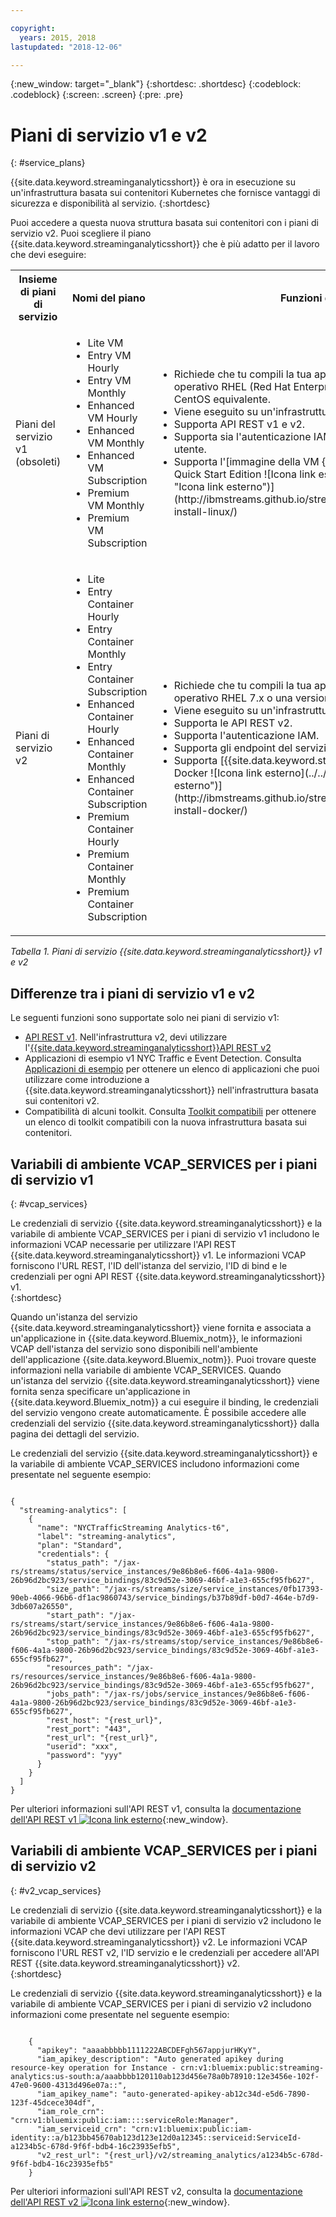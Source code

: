 ```yaml
---

copyright:
  years: 2015, 2018
lastupdated: "2018-12-06"

---
```


<!-- Attribute definitions -->
{:new_window: target="_blank"}
{:shortdesc: .shortdesc}
{:codeblock: .codeblock}
{:screen: .screen}
{:pre: .pre}

# Piani di servizio v1 e v2
{: #service_plans}

{{site.data.keyword.streaminganalyticsshort}} è ora in esecuzione su un'infrastruttura basata sui contenitori Kubernetes che fornisce vantaggi di sicurezza e disponibilità al servizio.
{:shortdesc}

Puoi accedere a questa nuova struttura basata sui contenitori con i piani di servizio v2. Puoi scegliere il piano {{site.data.keyword.streaminganalyticsshort}} che è più adatto per il lavoro che devi eseguire:


<table summary="Questa tabella fornisce un elenco di piani di servizio che puoi utilizzare per creare il tuo servizio {{site.data.keyword.streaminganalyticsshort}}. La tabella elenca tutti i piani di servizio sia per gli insiemi di piani v1 che per quelli v2 e fornisce un elenco di funzioni per ciascun insieme.">
  <tr>
    <th>Insieme di piani di servizio<br></th>
    <th>Nomi del piano<br></th>
    <th>Funzioni disponibili<br></th>
  </tr>
  <tr>
    <td width="15%">
    Piani del servizio v1 (obsoleti)    
    </td>
    <td width="35%">
    <ul>
      <li>Lite VM</li>
      <li>Entry VM Hourly</li>
      <li>Entry VM Monthly</li>
      <li>Enhanced VM Hourly</li>
      <li>Enhanced VM Monthly</li>
      <li>Enhanced VM Subscription</li>
      <li>Premium VM Monthly</li>
      <li>Premium VM Subscription</li>
    </ul>
    </td>
    <td>
      <ul>
        <li>Richiede che tu compili la tua applicazione Streams in un sistema operativo RHEL (Red Hat Enterprise Linux) 6.5 o una versione CentOS equivalente.</li>
        <li>Viene eseguito su un'infrastruttura basata sulle VM.</li>
        <li>Supporta API REST v1 e v2.<br></li>
        <li>Supporta sia l'autenticazione IAM sia l'autenticazione di credenziali utente.</li>
        <li>Supporta l'[immagine della VM {{site.data.keyword.streamsshort}} Quick Start Edition ![Icona link esterno](../../icons/launch-glyph.svg "Icona link esterno")](http://ibmstreams.github.io/streamsx.documentation/docs/4.3/qse-install-linux/)
      </ul>    
    </td>
  </tr>
  <tr>
    <td>
    Piani di servizio v2
    </td>
    <td>
      <ul>
        <li>Lite</li>
        <li>Entry Container Hourly</li>
        <li>Entry Container Monthly</li>
        <li>Entry Container Subscription</li>
        <li>Enhanced Container Hourly</li>
        <li>Enhanced Container Monthly</li>
        <li>Enhanced Container Subscription</li>
        <li>Premium Container Hourly</li>
        <li>Premium Container Monthly</li>
        <li>Premium Container Subscription</li>
      </ul>
    </td>
    <td>
    <ul>
      <li>Richiede che tu compili la tua applicazione Streams in un sistema operativo RHEL 7.x o una versione CentOS equivalente.</li>
      <li>Viene eseguito su un'infrastruttura basata sui contenitori.</li>
      <li>Supporta le API REST v2.<br></li>
      <li>Supporta l'autenticazione IAM.</li>
      <li>Supporta gli endpoint del servizio per i piani di servizio non Lite</li>
      <li>Supporta [{{site.data.keyword.streamsshort}} Quick Start Edition con Docker ![Icona link esterno](../../icons/launch-glyph.svg "Icona link esterno")](http://ibmstreams.github.io/streamsx.documentation/docs/4.3/qse-install-docker/)</li>
    </ul>
    </td>
  </tr>
</table>

*Tabella 1. Piani di servizio {{site.data.keyword.streaminganalyticsshort}} v1 e v2*

## Differenze tra i piani di servizio v1 e v2

Le seguenti funzioni sono supportate solo nei piani di servizio v1:

* [API REST v1](https://{DomainName}/apidocs/streaming-analytics-v1). Nell'infrastruttura v2, devi utilizzare l'[{{site.data.keyword.streaminganalyticsshort}}API REST v2](https://{DomainName}/apidocs/streaming-analytics-v2)
* Applicazioni di esempio v1 NYC Traffic e Event Detection. Consulta [Applicazioni di esempio](/docs/services/StreamingAnalytics/c_starterapps.html) per ottenere un elenco di applicazioni che puoi utilizzare come introduzione a {{site.data.keyword.streaminganalyticsshort}} nell'infrastruttura basata sui contenitori v2.
* Compatibilità di alcuni toolkit. Consulta [Toolkit compatibili](/docs/services/StreamingAnalytics/compatible_toolkits.html) per ottenere un elenco di toolkit compatibili con la nuova infrastruttura basata sui contenitori.

## Variabili di ambiente VCAP_SERVICES per i piani di servizio v1
{: #vcap_services}

Le credenziali di servizio {{site.data.keyword.streaminganalyticsshort}} e la variabile di ambiente VCAP_SERVICES per i piani di servizio v1 includono le informazioni VCAP necessarie per utilizzare l'API REST {{site.data.keyword.streaminganalyticsshort}} v1. Le informazioni VCAP forniscono l'URL REST,
l'ID dell'istanza del servizio, l'ID di bind e le credenziali per ogni API REST {{site.data.keyword.streaminganalyticsshort}} v1.  
{:shortdesc}

 Quando un'istanza del servizio {{site.data.keyword.streaminganalyticsshort}} viene fornita e associata a un'applicazione in {{site.data.keyword.Bluemix_notm}}, le informazioni VCAP dell'istanza del servizio sono disponibili nell'ambiente dell'applicazione {{site.data.keyword.Bluemix_notm}}. Puoi trovare queste informazioni nella variabile di ambiente VCAP_SERVICES. Quando un'istanza del servizio {{site.data.keyword.streaminganalyticsshort}}
viene fornita senza specificare un'applicazione in {{site.data.keyword.Bluemix_notm}} a cui eseguire il binding, le credenziali del servizio vengono create automaticamente. È possibile accedere alle credenziali del servizio {{site.data.keyword.streaminganalyticsshort}} dalla pagina dei dettagli del servizio.


Le credenziali del servizio {{site.data.keyword.streaminganalyticsshort}} e la variabile di ambiente VCAP_SERVICES includono informazioni come presentate nel seguente esempio:

<pre><code>
{
  "streaming-analytics": [
    {
      "name": "NYCTrafficStreaming Analytics-t6",
      "label": "streaming-analytics",
      "plan": "Standard",
      "credentials": {
        "status_path": "/jax-rs/streams/status/service_instances/9e86b8e6-f606-4a1a-9800-26b96d2bc923/service_bindings/83c9d52e-3069-46bf-a1e3-655cf95fb627",
        "size_path": "/jax-rs/streams/size/service_instances/0fb17393-90eb-4066-96b6-df1ac9860743/service_bindings/b37b89df-b0d7-464e-b7d9-3db607a26550",
        "start_path": "/jax-rs/streams/start/service_instances/9e86b8e6-f606-4a1a-9800-26b96d2bc923/service_bindings/83c9d52e-3069-46bf-a1e3-655cf95fb627",
        "stop_path": "/jax-rs/streams/stop/service_instances/9e86b8e6-f606-4a1a-9800-26b96d2bc923/service_bindings/83c9d52e-3069-46bf-a1e3-655cf95fb627",
        "resources_path": "/jax-rs/resources/service_instances/9e86b8e6-f606-4a1a-9800-26b96d2bc923/service_bindings/83c9d52e-3069-46bf-a1e3-655cf95fb627",
        "jobs_path": "/jax-rs/jobs/service_instances/9e86b8e6-f606-4a1a-9800-26b96d2bc923/service_bindings/83c9d52e-3069-46bf-a1e3-655cf95fb627",
        "rest_host": "{rest_url}",
        "rest_port": "443",
        "rest_url": "{rest_url}",
        "userid": "xxx",
        "password": "yyy"
      }
    }
  ]
}	  
</code></pre>

Per ulteriori informazioni sull'API REST v1, consulta la [documentazione dell'API REST v1 ![Icona link esterno](../../icons/launch-glyph.svg "Icona link esterno")](https://{DomainName}/apidocs/streaming-analytics-v1){:new_window}.

## Variabili di ambiente VCAP_SERVICES per i piani di servizio v2
{: #v2_vcap_services}

Le credenziali di servizio {{site.data.keyword.streaminganalyticsshort}} e la variabile di ambiente VCAP_SERVICES per i piani di servizio v2 includono le informazioni VCAP che devi utilizzare per l'API REST {{site.data.keyword.streaminganalyticsshort}} v2. Le informazioni VCAP forniscono l'URL REST v2, l'ID servizio e le credenziali per accedere all'API REST {{site.data.keyword.streaminganalyticsshort}} v2.  
{:shortdesc}

Le credenziali di servizio {{site.data.keyword.streaminganalyticsshort}} e la variabile di ambiente VCAP_SERVICES per i piani di servizio v2 includono informazioni come presentate nel seguente esempio:

<pre><code>
    {
      "apikey": "aaaabbbbb1111222ABCDEFgh567appjurHKyY",
      "iam_apikey_description": "Auto generated apikey during resource-key operation for Instance - crn:v1:bluemix:public:streaming-analytics:us-south:a/aaabbbb120110ab123d456e78a0b78910:12e3456e-102f-47e0-9600-4313d496e07a::",
      "iam_apikey_name": "auto-generated-apikey-ab12c34d-e5d6-7890-123f-45dcece304df",
      "iam_role_crn": "crn:v1:bluemix:public:iam::::serviceRole:Manager",
      "iam_serviceid_crn": "crn:v1:bluemix:public:iam-identity::a/b123bb45670ab123d123e12d0a12345::serviceid:ServiceId-a1234b5c-678d-9f6f-bdb4-16c23935efb5",
      "v2_rest_url": "{rest_url}/v2/streaming_analytics/a1234b5c-678d-9f6f-bdb4-16c23935efb5"
    }
</code></pre>

Per ulteriori informazioni sull'API REST v2, consulta la [documentazione dell'API REST v2 ![Icona link esterno](../../icons/launch-glyph.svg "Icona link esterno")](https://{DomainName}/apidocs/streaming-analytics-v2){:new_window}.
